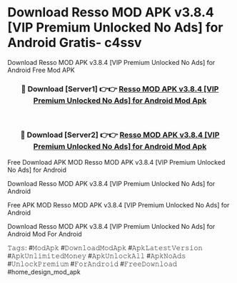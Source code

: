 # Download Resso MOD APK v3.8.4 [VIP Premium Unlocked No Ads] for Android Gratis- c4ssv
Download Resso MOD APK v3.8.4 [VIP Premium Unlocked No Ads] for Android Free Mod APK

<div align="center">
<h3>🔴 Download [Server1] 👉👉 <a href="https://apk-comot.site?title=Resso_MOD_APK_v3.8.4_[VIP_Premium_Unlocked_No_Ads]_for_Android">Resso MOD APK v3.8.4 [VIP Premium Unlocked No Ads] for Android Mod Apk</a></h3><br>

<h3>🔴 Download [Server2] 👉👉 <a href="https://apk-comot.site?title=Resso_MOD_APK_v3.8.4_[VIP_Premium_Unlocked_No_Ads]_for_Android">Resso MOD APK v3.8.4 [VIP Premium Unlocked No Ads] for Android Mod Apk</a></h3>
</div>


Free Download APK MOD Resso MOD APK v3.8.4 [VIP Premium Unlocked No Ads] for Android

Download Resso MOD APK v3.8.4 [VIP Premium Unlocked No Ads] for Android 

Free APK MOD Resso MOD APK v3.8.4 [VIP Premium Unlocked No Ads] for Android 

Download Resso MOD APK v3.8.4 [VIP Premium Unlocked No Ads] for Android Mod For Android

𝚃𝚊𝚐𝚜: #𝙼𝚘𝚍𝙰𝚙𝚔 #𝙳𝚘𝚠𝚗𝚕𝚘𝚊𝚍𝙼𝚘𝚍𝙰𝚙𝚔 #𝙰𝚙𝚔𝙻𝚊𝚝𝚎𝚜𝚝𝚅𝚎𝚛𝚜𝚒𝚘𝚗 #𝙰𝚙𝚔𝚄𝚗𝚕𝚒𝚖𝚒𝚝𝚎𝚍𝙼𝚘𝚗𝚎𝚢 #𝙰𝚙𝚔𝚄𝚗𝚕𝚘𝚌𝚔𝙰𝚕𝚕 #𝙰𝚙𝚔𝙽𝚘𝙰𝚍𝚜 #𝚄𝚗𝚕𝚘𝚌𝚔𝙿𝚛𝚎𝚖𝚒𝚞𝚖 #𝙵𝚘𝚛𝙰𝚗𝚍𝚛𝚘𝚒𝚍 #𝙵𝚛𝚎𝚎𝙳𝚘𝚠𝚗𝚕𝚘𝚊𝚍 #home_design_mod_apk